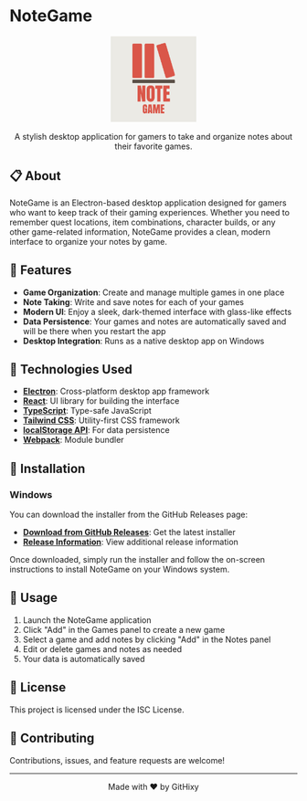 # NoteGame

<p align="center">
  <img src="app_icon.png" alt="NoteGame Logo" width="150" />
</p>

<p align="center">
  A stylish desktop application for gamers to take and organize notes about their favorite games.
</p>

## 📋 About

NoteGame is an Electron-based desktop application designed for gamers who want to keep track of their gaming experiences. Whether you need to remember quest locations, item combinations, character builds, or any other game-related information, NoteGame provides a clean, modern interface to organize your notes by game.

## 🌟 Features

- **Game Organization**: Create and manage multiple games in one place
- **Note Taking**: Write and save notes for each of your games
- **Modern UI**: Enjoy a sleek, dark-themed interface with glass-like effects
- **Data Persistence**: Your games and notes are automatically saved and will be there when you restart the app
- **Desktop Integration**: Runs as a native desktop app on Windows

## 🚀 Technologies Used

- **[Electron](https://www.electronjs.org/)**: Cross-platform desktop app framework
- **[React](https://reactjs.org/)**: UI library for building the interface
- **[TypeScript](https://www.typescriptlang.org/)**: Type-safe JavaScript
- **[Tailwind CSS](https://tailwindcss.com/)**: Utility-first CSS framework
- **[localStorage API](https://developer.mozilla.org/en-US/docs/Web/API/Window/localStorage)**: For data persistence
- **[Webpack](https://webpack.js.org/)**: Module bundler

## 💾 Installation

### Windows

You can download the installer from the GitHub Releases page:

- **[Download from GitHub Releases](https://github.com/GitHixy/NoteGame/releases)**: Get the latest installer
- **[Release Information](releases/)**: View additional release information

Once downloaded, simply run the installer and follow the on-screen instructions to install NoteGame on your Windows system.


## 📝 Usage

1. Launch the NoteGame application
2. Click "Add" in the Games panel to create a new game
3. Select a game and add notes by clicking "Add" in the Notes panel
4. Edit or delete games and notes as needed
5. Your data is automatically saved

## 📄 License

This project is licensed under the ISC License.

## 🤝 Contributing

Contributions, issues, and feature requests are welcome!

---

<p align="center">
  Made with ❤️ by GitHixy
</p>
